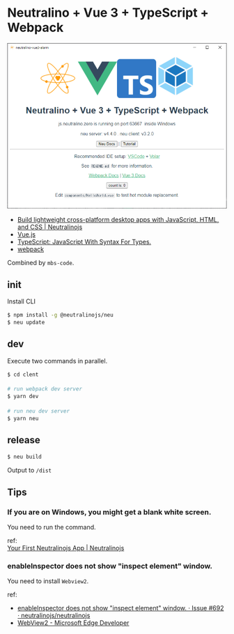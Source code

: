 # Neutralino + Vue 3 + TypeScript + Webpack

![image.png](/image.png)

- [Build lightweight cross\-platform desktop apps with JavaScript, HTML, and CSS \| Neutralinojs](https://neutralino.js.org/)
- [Vue\.js](https://jp.vuejs.org/index.html)
- [TypeScript: JavaScript With Syntax For Types\.](https://www.typescriptlang.org/)
- [webpack](https://webpack.js.org/)

Combined by `mbs-code`.  

## init

Install CLI

```bash
$ npm install -g @neutralinojs/neu
$ neu update
```


## dev

Execute two commands in parallel.  

```bash
$ cd clent

# run webpack dev server
$ yarn dev

# run neu dev server
$ yarn neu
```


## release

```bash
$ neu build
```

Output to `/dist`  


## Tips

### If you are on Windows, you might get a blank white screen.

You need to run the command.  

ref:  
[Your First Neutralinojs App \| Neutralinojs](https://neutralino.js.org/docs/getting-started/your-first-neutralinojs-app/#step-1-creating-a-new-app)  

### enableInspector does not show "inspect element" window.

You need to install `Webview2`.  

ref:  
- [enableInspector does not show "inspect element" window\. · Issue \#692 · neutralinojs/neutralinojs](https://github.com/neutralinojs/neutralinojs/issues/692)  
- [WebView2 \- Microsoft Edge Developer](https://developer.microsoft.com/ja-jp/microsoft-edge/webview2/)  
